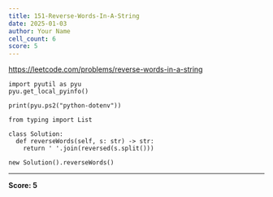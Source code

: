 ```yaml
---
title: 151-Reverse-Words-In-A-String
date: 2025-01-03
author: Your Name
cell_count: 6
score: 5
---
```


https://leetcode.com/problems/reverse-words-in-a-string


```
import pyutil as pyu
pyu.get_local_pyinfo()
```


```
print(pyu.ps2("python-dotenv"))
```


```
from typing import List
```


```
class Solution:
  def reverseWords(self, s: str) -> str:
    return ' '.join(reversed(s.split()))
```


```
new Solution().reverseWords()
```


---
**Score: 5**